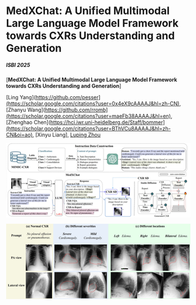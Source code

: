 # MedXChat: A Unified Multimodal Large Language Model Framework towards CXRs Understanding and Generation
##### ISBI 2025

[**MedXChat: A Unified Multimodal Large Language Model Framework towards CXRs Understanding and Generation**]

[Ling Yang](https://github.com/pesser](https://scholar.google.com/citations?user=0x4eX9cAAAAJ&hl=zh-CN),
[Zhanyu Wang](https://github.com/rromb](https://scholar.google.com/citations?user=maeFb38AAAAJ&hl=en),
[Zhenghao Chen](https://hci.iwr.uni-heidelberg.de/Staff/bommer](https://scholar.google.com/citations?user=BThVCu8AAAAJ&hl=zh-CN&oi=ao),
[Xinyu Liang],
[Luping Zhou](https://scholar.google.com/citations?user=BThVCu8AAAAJ&hl=zh-CN&oi=ao)<br/>


![teaser](assets/medxchat.png)

![teaser](assets/results.png)

